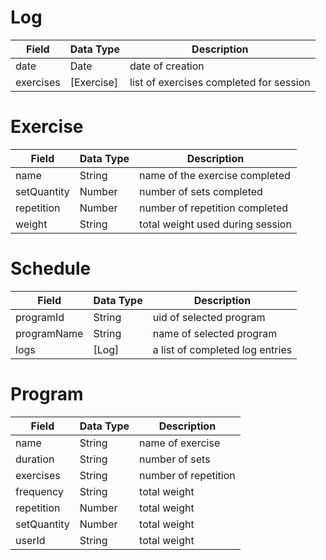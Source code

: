 <img href="https://raw.githubusercontent.com/johnathanachen/Fitii/master/docs/assets/images/visually.png" width="300">

# Log

Field | Data Type | Description
--------- | ----------- | -----------
date | Date | date of creation
exercises | [Exercise] | list of exercises completed for session


# Exercise

Field | Data Type | Description
--------- | ----------- | -----------
name | String | name of the exercise completed
setQuantity | Number | number of sets completed
repetition | Number | number of repetition completed
weight | String | total weight used during session

# Schedule

Field | Data Type | Description
--------- | ----------- | -----------
programId | String | uid of selected program
programName | String | name of selected program
logs | [Log] | a list of completed log entries


# Program

Field | Data Type | Description
--------- | ----------- | -----------
name | String | name of exercise
duration | String | number of sets
exercises | String | number of repetition
frequency | String | total weight
repetition | Number | total weight
setQuantity | Number | total weight
userId | String | total weight
